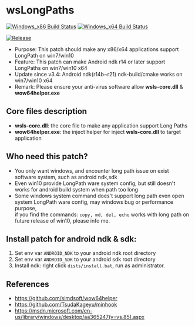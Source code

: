 # wsLongPaths
[![Windows_x86 Build Status](https://github.com/simdsoft/wsLongPaths/workflows/windows_x86/badge.svg)](https://github.com/simdsoft/wsLongPaths/actions?query=workflow%3Awindows_x86)
[![Windows_x64 Build Status](https://github.com/simdsoft/wsLongPaths/workflows/windows_x64/badge.svg)](https://github.com/simdsoft/wsLongPaths/actions?query=workflow%3Awindows_x64)

[![Release](https://img.shields.io/badge/release-v3.4.1-blue.svg)](https://github.com/simdsoft/wsLongPaths/releases)

* Purpose: This patch should make any x86/x64 applications support LongPath on win7/win10
* Feature: This patch can make Android ndk r14 or later support LongPaths on win7/win10 x64
* Update since v3.4: Android ndk(r14b~r21) ndk-build/cmake works on win7/win10 x64
* Remark: Please ensure your anti-virus software allow **wsls-core.dll** & **wow64helper.exe**

## Core files description
* **wsls-core.dll**: the core file to make any application support Long Paths
* **wow64helper.exe**: the inject helper for inject **wsls-core.dll** to target application

## Who need this patch?
* You only want windows, and encounter long path issue on exist software system, such as android ndk,sdk
* Even win10 provide LongPath ware system config, but still doesn't works for android build system when path too long
* Some windows system command does't support long path even open system LongPath ware config, may windows bug or performance purpose,  
if you find the commands: ```copy, md, del, echo``` works with long path on future release of win10, please info me.
  
## Install patch for android ndk & sdk:  
1. Set env var ```ANDROID_NDK``` to your android ndk root directory  
2. Set env var ```ANDROID_SDK``` to your android sdk root directory  
3. Install ndk: right click ```dists/install.bat```, run as administrator.  

## References
* https://github.com/simdsoft/wow64helper
* https://github.com/TsudaKageyu/minhook
* https://msdn.microsoft.com/en-us/library/windows/desktop/aa365247(v=vs.85).aspx
